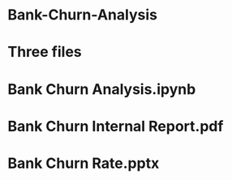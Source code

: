 # Bank-Churn-Analysis
# Three files
# Bank Churn Analysis.ipynb
# Bank Churn Internal Report.pdf
# Bank Churn Rate.pptx
